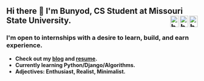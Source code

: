 ## Hi there 👋 I'm Bunyod, CS Student at Missouri State University. [<img align="right" alt="bunyodev | GitHub" width="22px" height="30" src="https://cdn.jsdelivr.net/npm/simple-icons@3.13.0/icons/github.svg" />][github] [<img align="right" alt="bunyodev | LinkedIn" width="22px" height="30" src="https://cdn.jsdelivr.net/npm/simple-icons@v3/icons/linkedin.svg" />][linkedin] [<img align="right" alt="bunyodev | Twitter" width="22px" height="30" src="https://cdn.jsdelivr.net/npm/simple-icons@v3/icons/twitter.svg" />][twitter] 
### I'm open to internships with a desire to learn, build, and earn experience.

* **Check out my [blog](https://t.me/bunyodabdusaidov) and [resume](https://gist.github.com/bunyodabdusaidov/92e929ae4dd471820b6b2479d9ff26d7).**
* **Currently learning Python/Django/Algorithms.**
* **Adjectives: Enthusiast, Realist, Minimalist.**

[twitter]: https://twitter.com/babdusaid0v
[linkedin]: https://linkedin.com/in/bunyodabdusaidov
[github]: https://github.com/bunyodabdusaidov





